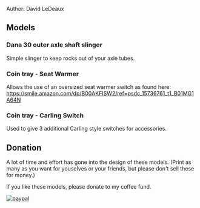 Author: David LeDeaux

## Models
### Dana 30 outer axle shaft slinger

Simple slinger to keep rocks out of your axle tubes.



### Coin tray - Seat Warmer

Allows the use of an oversized seat warmer switch as found here: https://smile.amazon.com/dp/B00AKFISW2/ref=psdc_15736761_t1_B01MG1A64N



### Coin tray - Carling Switch

Used to give 3 additional Carling style switches for accessories.





## Donation
A lot of time and effort has gone into the design of these models.  (Print as many as you want for youselves or your friends, but please don't sell these for money.)

If you like these models, please donate to my coffee fund. 

[![paypal](https://www.paypalobjects.com/en_US/i/btn/btn_donateCC_LG.gif)](https://www.paypal.me/davidledeaux)
